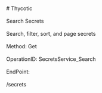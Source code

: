 <br>#     Thycotic</br>
<br>Search Secrets</br>
<br>Search, filter, sort, and page secrets</br>
<br>Method: Get</br>
<br>OperationID: SecretsService_Search</br>
<br>EndPoint:</br>
<br>/secrets</br>
